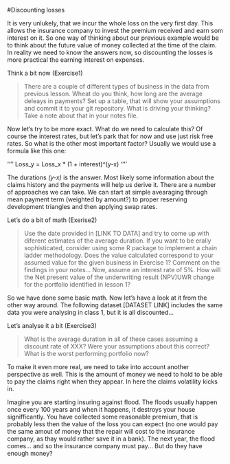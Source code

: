 #Discounting  losses

It is very unlukely, that we incur the whole loss on the very first day. This allows the insurance company to invest the premium received and earn som interest on it. So one way of thinking about our previous example would be to think about the future value of money collected at the time of the claim. In reality we need to know the answers now, so discounting the losses is more practical the earning interest on expenses.

Think a bit now (Exercise1)
> There are a couple of different types of business in the data from previous lesson. Wheat do you think, how long are the average deleays in payments? Set up a table, that will show your assumptions and commit it to your git repository. What is driving your thinking? Take a note about that in your notes file.

Now let’s try to be more exact. What do we need to calculate this? Of course the interest rates, but let’s park that for now and use just risk free rates. So what is the other most important factor?
Usually we would use a formula like this one:

‘’’’
Loss_y = Loss_x * (1 + interest)^(y-x)
‘’’’

The durations *(y-x)* is the answer. Most likely some information about the claims history and the payments will help us derive it. There are a number of approaches we can take. We can start at simple avearaging through mean payment term (weighted by amount?) to proper reserving development triangles and then applying swap rates.

Let’s do a bit of math (Exerise2)
> Use the date provided in [LINK TO DATA] and try to come up with diferent estimates of the average duration. If you want to be erally sophisticated, consider using some R package to implement a chain ladder methodology.
> Does the value calculated correspond to your assumed value for the given business in Exercise 1? Comment on the findings in your notes...
> Now, assume an interest rate of 5%. How will the Net present value of the underwriting result (NPV)UWR change for the portfolio identified in lesson 1?

So we have done some basic math. Now let’s have a look at it from the other way around. The following dataset [DATASET LINK] includes the same data you were analysing in class 1, but it is all discounted...

Let’s analyse it a bit (Exercise3)
> What is the average duration in all of these cases assuming a discount rate of XXX? Were your assumptions about this correct? What is the worst performing portfolio now?

To make it even more real, we need to take into account another perspective as well. This is the amount of money we need to hold to be able to pay the claims right when they appear. In here the claims volatility kicks in.

Imagine you are starting insuring against flood. The floods usually happen once every 100 years and when it happens, it destroys your house signifficantly. You have collected some reasonable premium, that is probably less then the value of the loss you can expect (no one would pay the same amout of money that the repair will cost to the insurance company, as thay would rather save it in a bank). The next year, the flood comes... and so the insurance company must pay... But do they have enough money?